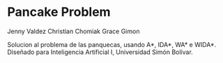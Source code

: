 Pancake Problem
===============
Jenny Valdez
Christian Chomiak
Grace Gimon

Solucion al problema de las panquecas, usando A*, IDA*, WA* e WIDA*.
Diseñado para Inteligencia Artificial I, Universidad Simón Bolívar.